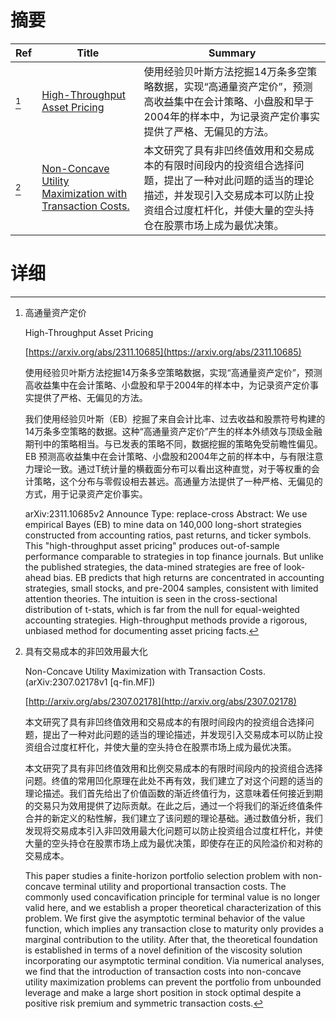 # 摘要

| Ref | Title | Summary |
| --- | --- | --- |
| [^1] | [High-Throughput Asset Pricing](https://arxiv.org/abs/2311.10685) | 使用经验贝叶斯方法挖掘14万条多空策略数据，实现“高通量资产定价”，预测高收益集中在会计策略、小盘股和早于2004年的样本中，为记录资产定价事实提供了严格、无偏见的方法。 |
| [^2] | [Non-Concave Utility Maximization with Transaction Costs.](http://arxiv.org/abs/2307.02178) | 本文研究了具有非凹终值效用和交易成本的有限时间段内的投资组合选择问题，提出了一种对此问题的适当的理论描述，并发现引入交易成本可以防止投资组合过度杠杆化，并使大量的空头持仓在股票市场上成为最优决策。 |

# 详细

[^1]: 高通量资产定价

    High-Throughput Asset Pricing

    [https://arxiv.org/abs/2311.10685](https://arxiv.org/abs/2311.10685)

    使用经验贝叶斯方法挖掘14万条多空策略数据，实现“高通量资产定价”，预测高收益集中在会计策略、小盘股和早于2004年的样本中，为记录资产定价事实提供了严格、无偏见的方法。

    

    我们使用经验贝叶斯（EB）挖掘了来自会计比率、过去收益和股票符号构建的14万条多空策略的数据。这种“高通量资产定价”产生的样本外绩效与顶级金融期刊中的策略相当。与已发表的策略不同，数据挖掘的策略免受前瞻性偏见。EB 预测高收益集中在会计策略、小盘股和2004年之前的样本中，与有限注意力理论一致。通过T统计量的横截面分布可以看出这种直觉，对于等权重的会计策略，这个分布与零假设相去甚远。高通量方法提供了一种严格、无偏见的方式，用于记录资产定价事实。

    arXiv:2311.10685v2 Announce Type: replace-cross  Abstract: We use empirical Bayes (EB) to mine data on 140,000 long-short strategies constructed from accounting ratios, past returns, and ticker symbols. This "high-throughput asset pricing" produces out-of-sample performance comparable to strategies in top finance journals. But unlike the published strategies, the data-mined strategies are free of look-ahead bias. EB predicts that high returns are concentrated in accounting strategies, small stocks, and pre-2004 samples, consistent with limited attention theories. The intuition is seen in the cross-sectional distribution of t-stats, which is far from the null for equal-weighted accounting strategies. High-throughput methods provide a rigorous, unbiased method for documenting asset pricing facts.
    
[^2]: 具有交易成本的非凹效用最大化

    Non-Concave Utility Maximization with Transaction Costs. (arXiv:2307.02178v1 [q-fin.MF])

    [http://arxiv.org/abs/2307.02178](http://arxiv.org/abs/2307.02178)

    本文研究了具有非凹终值效用和交易成本的有限时间段内的投资组合选择问题，提出了一种对此问题的适当的理论描述，并发现引入交易成本可以防止投资组合过度杠杆化，并使大量的空头持仓在股票市场上成为最优决策。

    

    本文研究了具有非凹终值效用和比例交易成本的有限时间段内的投资组合选择问题。终值的常用凹化原理在此处不再有效，我们建立了对这个问题的适当的理论描述。我们首先给出了价值函数的渐近终值行为，这意味着任何接近到期的交易只为效用提供了边际贡献。在此之后，通过一个将我们的渐近终值条件合并的新定义的粘性解，我们建立了该问题的理论基础。通过数值分析，我们发现将交易成本引入非凹效用最大化问题可以防止投资组合过度杠杆化，并使大量的空头持仓在股票市场上成为最优决策，即使存在正的风险溢价和对称的交易成本。

    This paper studies a finite-horizon portfolio selection problem with non-concave terminal utility and proportional transaction costs. The commonly used concavification principle for terminal value is no longer valid here, and we establish a proper theoretical characterization of this problem. We first give the asymptotic terminal behavior of the value function, which implies any transaction close to maturity only provides a marginal contribution to the utility. After that, the theoretical foundation is established in terms of a novel definition of the viscosity solution incorporating our asymptotic terminal condition. Via numerical analyses, we find that the introduction of transaction costs into non-concave utility maximization problems can prevent the portfolio from unbounded leverage and make a large short position in stock optimal despite a positive risk premium and symmetric transaction costs.
    

